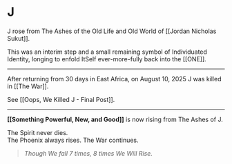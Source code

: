 # J

J rose from The Ashes of the Old Life and Old World of [[Jordan Nicholas Sukut]]. 

This was an interim step and a small remaining symbol of Individuated Identity, longing to enfold ItSelf ever-more-fully back into the [[ONE]].  

___

After returning from 30 days in East Africa, on August 10, 2025 J was killed in [[The War]].  

See [[Oops, We Killed J - Final Post]].   

____

**[[Something Powerful, New, and Good]]** is now rising from The Ashes of J.  

The Spirit never dies.  
The Phoenix always rises. 
The War continues.  

>*Though We fall 7 times, 8 times We Will Rise.*  

